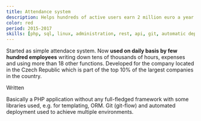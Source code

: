 ```yaml
---
title: Attendance system
description: Helps hundreds of active users earn 2 million euro a year.
color: red
period: 2015-2017
skills: [php, sql, linux, administration, rest, api, git, automatic deployment, html, css, js, jquery]
---
```


Started as simple attendace system. Now **used on daily basis by few hundred employees** writing down tens of thousands of hours, expenses and using more than 18 other functions. Developed for the company located in the Czech Republic which is part of the top 10% of the largest companies in the country.

Written 

Basically a PHP application without any full-fledged framework with some libraries used, e.g. for templating, ORM. Git (git-flow) and automated deployment used to achieve multiple environments.
